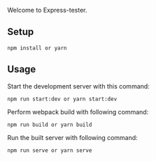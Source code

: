 Welcome to Express-tester.
 
Setup
---
 
```
npm install or yarn
```



Usage
---
 
Start the development server with this command:
 
```
npm run start:dev or yarn start:dev
```

Perform webpack build with following command:

```
npm run build or yarn build
```

Run the built server with following command:

```
npm run serve or yarn serve
```
 
 